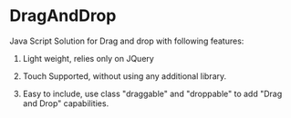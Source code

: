 DragAndDrop
===========

Java Script Solution for Drag and drop with following features:

1) Light weight, relies only on JQuery

2) Touch Supported, without using any additional library.

3) Easy to include, use class "draggable" and "droppable" to add "Drag and Drop" capabilities.

